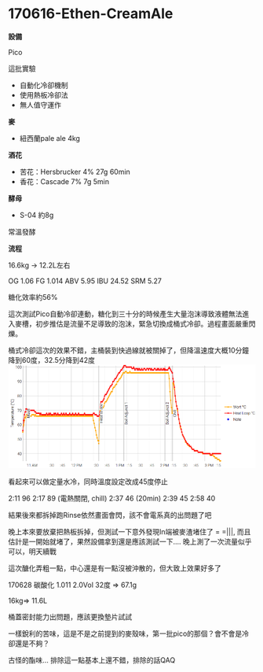 # 170616-Ethen-CreamAle

**設備**

Pico 

這批實驗

* 自動化冷卻機制
* 使用熱板冷卻法
* 無人值守運作

**麥**

* 紐西蘭pale ale 4kg

**酒花**

* 苦花：Hersbrucker 4% 27g 60min
* 香花：Cascade 7% 7g 5min

**酵母**

* S-04 約8g

常溫發酵

**流程**

16.6kg -> 12.2L左右

OG 1.06 FG 1.014 ABV 5.95 IBU 24.52 SRM 5.27

糖化效率約56%

這次測試Pico自動冷卻連動，糖化到三十分的時候產生大量泡沫導致液體無法進入麥槽，初步推估是流量不足導致的泡沫，緊急切換成桶式冷卻。過程畫面嚴重閃爍。

桶式冷卻這次的效果不錯，主桶裝到快過線就被關掉了，但降溫速度大概10分鐘降到60度，32.5分降到42度
![](../img/test47.png)

看起來可以做定量水冷，同時溫度設定改成45度停止

2:11 96
2:17 89 (電熱關閉, chill)
2:37 46 (20min)
2:39 45
2:58 40

結果後來都拆掉跑Rinse依然畫面會閃，該不會電系真的出問題了吧

晚上本來要放棄把熱板拆掉，但測試一下意外發現In端被麥渣堵住了 = =|||, 而且估計是一開始就堵了，果然設備拿到還是應該測試一下.... 晚上測了一次流量似乎可以，明天續戰

這次醣化弄粗一點，中心還是有一點沒被沖散的，但大致上效果好多了

170628 碳酸化 1.011 2.0Vol 32度 => 67.1g

16kg=> 11.6L

桶蓋密封能力出問題，應該更換墊片試試

一樣銳利的苦味，這是不是之前提到的麥殼味，第一批pico的那個？會不會是冷卻還是不夠？

古怪的酯味... 排除這一點基本上還不錯，排除的話QAQ